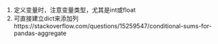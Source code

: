 1. 定义变量时，注意变量类型，尤其是int或float
2. 可直接建立dict来添加列https://stackoverflow.com/questions/15259547/conditional-sums-for-pandas-aggregate
